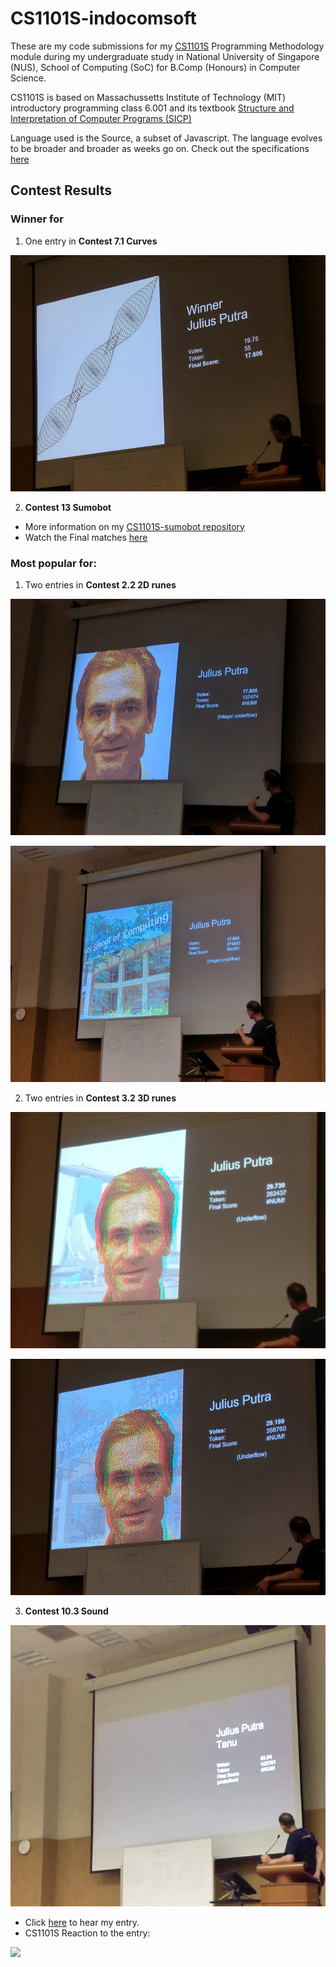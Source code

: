 # CS1101S-indocomsoft

These are my code submissions for my [CS1101S](http://www.comp.nus.edu.sg/~cs1101s/) Programming Methodology module during my undergraduate study in National University of Singapore (NUS), School of Computing (SoC) for B.Comp (Honours) in Computer Science.

CS1101S is based on Massachussetts Institute of Technology (MIT) introductory programming class 6.001 and its textbook [Structure and Interpretation of Computer Programs (SICP)](https://en.wikipedia.org/wiki/Structure_and_Interpretation_of_Computer_Programs)

Language used is the Source, a subset of Javascript. The language evolves to be broader and broader as weeks go on. Check out the specifications [here](The%20Source%20specification/)

## Contest Results
### Winner for
1. One entry in **Contest 7.1 Curves**

![Contest 7.1 Entry 3](img/Contest-7.1-1.jpg)

2. **Contest 13 Sumobot**

 * More information on my [CS1101S-sumobot repository](https://github.com/indocomsoft/CS1101S-sumobot)
 * Watch the Final matches [here](https://www.youtube.com/playlist?list=PLqGbHSZjzsVuP_jthmPlTpyrYn31zvIH7)

### Most popular for:
1. Two entries in **Contest 2.2 2D runes**

![Contest 2.2 Entry 1](img/Contest-2.2-1.jpg)

![Contest 2.2 Entry 2](img/Contest-2.2-2.jpg)

2. Two entries in **Contest 3.2 3D runes**

![Contest 3.2 Entry 1](img/Contest-3.2-1.jpg)

![Contest 3.2 Entry 2](img/Contest-3.2-2.jpg)

3. **Contest 10.3 Sound**

![Contest 10.3](img/Contest-10.3.jpg)
 * Click [here](Contests/Contest-10.3.wav) to hear my entry.
 * CS1101S Reaction to the entry:
 
[![](http://img.youtube.com/vi/WcYRx5O-IHk/0.jpg)](http://www.youtube.com/watch?v=WcYRx5O-IHk)
